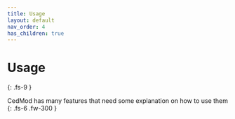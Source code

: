 ```yaml
---
title: Usage
layout: default
nav_order: 4
has_children: true
---
```


# Usage
{: .fs-9 }

CedMod has many features that need some explanation on how to use them
{: .fs-6 .fw-300 }